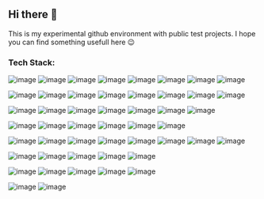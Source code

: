 ## Hi there 👋

This is my experimental github environment with public test projects. I hope you can find something usefull here 😉

### Tech Stack: 

![image](https://img.shields.io/badge/Amazon_AWS-F16822?style=for-the-badge&logo=amazonaws&logoColor=while)
![image](https://img.shields.io/badge/mac%20os-000000?style=for-the-badge&logo=apple&logoColor=white)
![image](https://img.shields.io/badge/Linux-FCC624?style=for-the-badge&logo=linux&logoColor=black)
![image](https://img.shields.io/badge/GitHub-100000?style=for-the-badge&logo=github&logoColor=white)
![image](https://img.shields.io/badge/GIT-E44C30?style=for-the-badge&logo=git&logoColor=white)
![image](https://img.shields.io/badge/Slack-4A154B?style=for-the-badge&logo=slack&logoColor=white)
![image](https://img.shields.io/badge/iTerm2-000000?style=for-the-badge&logo=iterm2&logoColor=white)
![image](https://img.shields.io/badge/Zsh-109989?style=for-the-badge&logo=Zsh&logoColor=white)

![image](https://img.shields.io/badge/Oracle-F80000?style=for-the-badge&logo=Oracle&logoColor=white)
![image](https://img.shields.io/badge/PostgreSQL-316192?style=for-the-badge&logo=postgresql&logoColor=white)
![image](https://img.shields.io/badge/MySQL-005C84?style=for-the-badge&logo=mysql&logoColor=white)
![image](https://img.shields.io/badge/redis-%23DD0031.svg?&style=for-the-badge&logo=redis&logoColor=white)
![image](https://img.shields.io/badge/MongoDB-4EA94B?style=for-the-badge&logo=mongodb&logoColor=white)
![image](https://img.shields.io/badge/dbt-FF694B?style=for-the-badge&logo=dbt&logoColor=white)
![image](https://img.shields.io/badge/DATADOG-632CA6?style=for-the-badge&logo=datadog&logoColor=white)
![image](https://img.shields.io/badge/Grafana-F2F4F9?style=for-the-badge&logo=grafana&logoColor=orange&labelColor=F2F4F9)

![image](https://img.shields.io/badge/TypeScript-007ACC?style=for-the-badge&logo=typescript&logoColor=white)
![image](https://img.shields.io/badge/Jest-C21325?style=for-the-badge&logo=jest&logoColor=white)
![image](https://img.shields.io/badge/Python-FFD43B?style=for-the-badge&logo=python&logoColor=blue)
![image](https://img.shields.io/badge/fastapi-109989?style=for-the-badge&logo=FASTAPI&logoColor=white)
![image](https://img.shields.io/badge/Flask-000000?style=for-the-badge&logo=flask&logoColor=white)
![image](https://img.shields.io/badge/Pydantic-E92063?style=for-the-badge&logo=Pydantic&logoColor=white)
![image](https://img.shields.io/badge/Solidity-e6e6e6?style=for-the-badge&logo=solidity&logoColor=black)

![image](https://img.shields.io/badge/Docker-2CA5E0?style=for-the-badge&logo=docker&logoColor=white)
![image](https://img.shields.io/badge/kubernetes-326ce5.svg?&style=for-the-badge&logo=kubernetes&logoColor=white)
![image](https://img.shields.io/badge/Pulumi-8A3391?style=for-the-badge&logo=pulumi&logoColor=white)
![image](https://img.shields.io/badge/Terraform-7B42BC?style=for-the-badge&logo=terraform&logoColor=white)
![image](https://img.shields.io/badge/Ansible-000000?style=for-the-badge&logo=ansible&logoColor=white)
![image](https://img.shields.io/badge/Github%20Actions-287777?style=for-the-badge&logo=githubactions&logoColor=white)

![image](https://img.shields.io/badge/React-20232A?style=for-the-badge&logo=react&logoColor=61DAFB)
![image](https://img.shields.io/badge/next%20js-000000?style=for-the-badge&logo=nextdotjs&logoColor=white)
![image](https://img.shields.io/badge/shadcn%2Fui-000000?style=for-the-badge&logo=shadcnui&logoColor=white)
![image](https://img.shields.io/badge/GraphQl-E10098?style=for-the-badge&logo=graphql&logoColor=white)
![image](https://img.shields.io/badge/Prisma-3982CE?style=for-the-badge&logo=Prisma&logoColor=white)
![image](https://img.shields.io/badge/JWT-000000?style=for-the-badge&logo=JSON%20web%20tokens&logoColor=white)
![image](https://img.shields.io/badge/Cypress-17202C?style=for-the-badge&logo=cypress&logoColor=white)
![image](https://img.shields.io/badge/d3%20js-F9A03C?style=for-the-badge&logo=d3.js&logoColor=white)

![image](https://img.shields.io/badge/VSCode-0078D4?style=for-the-badge&logo=visual%20studio%20code&logoColor=white)
![image](https://img.shields.io/badge/Markdown-000000?style=for-the-badge&logo=markdown&logoColor=white)
![image](https://img.shields.io/badge/GitBook-7B36ED?style=for-the-badge&logo=gitbook&logoColor=white)
![image](https://img.shields.io/badge/Swagger-85EA2D?style=for-the-badge&logo=Swagger&logoColor=white)
![image](https://img.shields.io/badge/Figma-F24E1E?style=for-the-badge&logo=figma&logoColor=white)

![image](https://img.shields.io/badge/chainlink-375BD2?style=for-the-badge&logo=chainlink&logoColor=white)
![image](https://img.shields.io/badge/Ethereum-3C3C3D?style=for-the-badge&logo=Ethereum&logoColor=white)
![image](https://img.shields.io/badge/Solana-000?style=for-the-badge&logo=Solana&logoColor=9945FF)
![image](https://img.shields.io/badge/remix-000000?style=for-the-badge&logo=remix&logoColor=white)
![image](https://img.shields.io/badge/web3%20js-F16822?style=for-the-badge&logo=web3.js&logoColor=white)

![image](https://img.shields.io/badge/Toptal-3863A0?style=for-the-badge&logo=Toptal&logoColor=white)
![image](https://img.shields.io/badge/LinkedIn-0077B5?style=for-the-badge&logo=linkedin&logoColor=white)

<!--
**fbrcode/fbrcode** is a ✨ _special_ ✨ repository because its `README.md` (this file) appears on your GitHub profile.

Badges reference: https://github.com/alexandresanlim/Badges4-README.md-Profile
Profile Edit reference: https://medium.com/swlh/create-awesome-git-readme-profile-84efa0bcda3b

Here are some ideas to get you started:

- 🔭 I’m currently working on ...
- 🌱 I’m currently learning ...
- 👯 I’m looking to collaborate on ...
- 🤔 I’m looking for help with ...
- 💬 Ask me about ...
- 📫 How to reach me: ...
- 😄 Pronouns: ...
- ⚡ Fun fact: ...
-->
